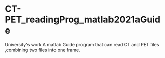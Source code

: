 # CT-PET_readingProg_matlab2021aGuide
University's work.A matlab Guide program that can read CT and PET files ,combining two files into one frame.
